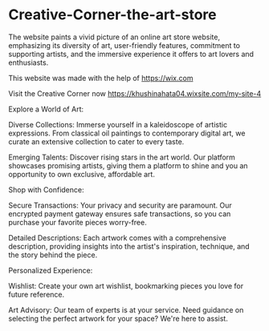 # Creative-Corner-the-art-store
The website paints a vivid picture of an online art store website, emphasizing its diversity of art, user-friendly features, commitment to supporting artists, and the immersive experience it offers to art lovers and enthusiasts.

This website was made with the help of https://wix.com

Visit the Creative Corner now https://khushinahata04.wixsite.com/my-site-4

Explore a World of Art:

Diverse Collections: Immerse yourself in a kaleidoscope of artistic expressions. From classical oil paintings to contemporary digital art, we curate an extensive collection to cater to every taste.

Emerging Talents: Discover rising stars in the art world. Our platform showcases promising artists, giving them a platform to shine and you an opportunity to own exclusive, affordable art.

Shop with Confidence:

Secure Transactions: Your privacy and security are paramount. Our encrypted payment gateway ensures safe transactions, so you can purchase your favorite pieces worry-free.

Detailed Descriptions: Each artwork comes with a comprehensive description, providing insights into the artist's inspiration, technique, and the story behind the piece.

Personalized Experience:

Wishlist: Create your own art wishlist, bookmarking pieces you love for future reference.

Art Advisory: Our team of experts is at your service. Need guidance on selecting the perfect artwork for your space? We're here to assist.
